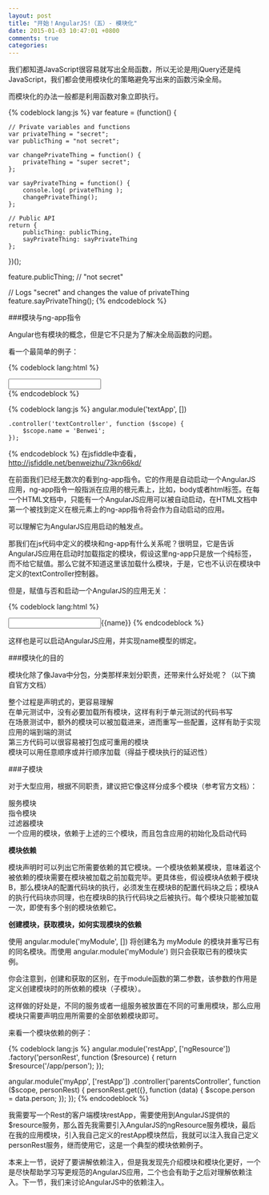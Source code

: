 ```yaml
---
layout: post
title: "开始！AngularJS!（五）- 模块化"
date: 2015-01-03 10:47:01 +0800
comments: true
categories: 
---
```

我们都知道JavaScript很容易就写出全局函数，所以无论是用jQuery还是纯JavaScript，我们都会使用模块化的策略避免写出来的函数污染全局。

而模块化的办法一般都是利用函数对象立即执行。

{% codeblock lang:js %}
var feature = (function() {
 
    // Private variables and functions
    var privateThing = "secret";
    var publicThing = "not secret";
 
    var changePrivateThing = function() {
        privateThing = "super secret";
    };
 
    var sayPrivateThing = function() {
        console.log( privateThing );
        changePrivateThing();
    };
 
    // Public API
    return {
        publicThing: publicThing,
        sayPrivateThing: sayPrivateThing
    };
})();
 
feature.publicThing; // "not secret"
 
// Logs "secret" and changes the value of privateThing
feature.sayPrivateThing();
{% endcodeblock %}

###模块与ng-app指令

Angular也有模块的概念，但是它不只是为了解决全局函数的问题。

看一个最简单的例子：

{% codeblock lang:html %}
<body ng-app="textApp">
    <div ng-controller="textController">
        <input type="text" ng-model="name" />
    </div>
</body>
{% endcodeblock %}

{% codeblock lang:js %}
angular.module('textApp', [])

    .controller('textController', function ($scope) {
        $scope.name = 'Benwei';
    });
{% endcodeblock %}
在jsfiddle中查看，http://jsfiddle.net/benweizhu/73kn66kd/


在前面我们已经无数次的看到ng-app指令。它的作用是自动启动一个AngularJS应用，ng-app指令一般指派在应用的根元素上，比如，body或者html标签。在每一个HTML文档中，只能有一个AngularJS应用可以被自动启动，在HTML文档中第一个被找到定义在根元素上的ng-app指令将会作为自动启动的应用。

可以理解它为AngularJS应用启动的触发点。

那我们在js代码中定义的模块和ng-app有什么关系呢？很明显，它是告诉AngularJS应用在启动时加载指定的模块，假设这里ng-app只是放一个纯标签，而不给它赋值。那么它就不知道这里该加载什么模块，于是，它也不认识在模块中定义的textController控制器。

但是，赋值与否和启动一个AngularJS的应用无关：

{% codeblock lang:html %}
<body ng-app>
     <input type="text" ng-model="name" />{{name}}
</body>
{% endcodeblock %}

这样也是可以启动AngularJS应用，并实现name模型的绑定。

###模块化的目的

模块化除了像Java中分包，分类那样来划分职责，还带来什么好处呢？（以下摘自官方文档）

整个过程是声明式的，更容易理解  
在单元测试中，没有必要加载所有模块，这样有利于单元测试的代码书写  
在场景测试中，额外的模块可以被加载进来，进而重写一些配置，这样有助于实现应用的端到端的测试  
第三方代码可以很容易被打包成可重用的模块  
模块可以用任意顺序或并行顺序加载（得益于模块执行的延迟性）


###子模块

对于大型应用，根据不同职责，建议把它像这样分成多个模块（参考官方文档）：

服务模块  
指令模块  
过滤器模块  
一个应用的模块，依赖于上述的三个模块，而且包含应用的初始化及启动代码

**模块依赖**

模块声明时可以列出它所需要依赖的其它模块。一个模块依赖某模块，意味着这个被依赖的模块需要在模块被加载之前加载完毕。更具体些，假设模块A依赖于模块B，那么模块A的配置代码块的执行，必须发生在模块B的配置代码块之后；模块A的执行代码块亦同理，也在模块B的执行代码块之后被执行。每个模块只能被加载一次，即使有多个别的模块依赖它。


**创建模块，获取模块，如何实现模块的依赖**

使用 angular.module('myModule', []) 将创建名为 myModule 的模块并重写已有的同名模块。而使用 angular.module('myModule') 则只会获取已有的模块实例。

你会注意到，创建和获取的区别，在于module函数的第二参数，该参数的作用是定义创建模块时的所依赖的模块（子模块）。

这样做的好处是，不同的服务或者一组服务被放置在不同的可重用模块，那么应用模块只需要声明应用所需要的全部依赖模块即可。

来看一个模块依赖的例子：

{% codeblock lang:js %}
angular.module('restApp', ['ngResource'])
    .factory('personRest', function ($resource) {
        return $resource('/app/person');
    });
    
angular.module('myApp', ['restApp'])
    .controller('parentsController', function ($scope, personRest) {
        personRest.get({}, function (data) {
            $scope.person = data.person;
        });
    });
{% endcodeblock %}

我需要写一个Rest的客户端模块restApp，需要使用到AngularJS提供的$resource服务，那么首先我需要引入AngularJS的ngResource服务模块，最后在我的应用模块，引入我自己定义的restApp模块然后，我就可以注入我自己定义personRest服务，继而使用它，这是一个典型的模块依赖例子。

本来上一节，说好了要讲解依赖注入，但是我发现先介绍模块和模块化更好，一个是尽快帮助学习写更规范的AngularJS应用，二个也会有助于之后对理解依赖注入。下一节，我们来讨论AngularJS中的依赖注入。





